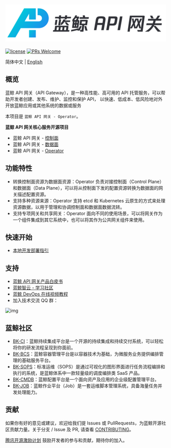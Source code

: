 ![img](https://github.com/TencentBlueKing/blueking-apigateway/raw/master/docs/resource/img/blueking_apigateway_zh.png)
---

[![license](https://img.shields.io/badge/license-MIT-brightgreen.svg?style=flat)](https://github.com/TencentBlueKing/blueking-apigateway-operator/blob/main/LICENSE.txt) [![PRs Welcome](https://img.shields.io/badge/PRs-welcome-brightgreen.svg)](https://github.com/TencentBlueKing/blueking-apigateway-operator/pulls)

简体中文 | [English](README_EN.md)

## 概览

蓝鲸 API 网关（API Gateway），是一种高性能、高可用的 API 托管服务，可以帮助开发者创建、发布、维护、监控和保护 API， 以快速、低成本、低风险地对外开放蓝鲸应用或其他系统的数据或服务

本项目是 `蓝鲸 API 网关 - Operator`。

**蓝鲸 API 网关核心服务开源项目**

- 蓝鲸 API 网关 - [控制面](https://github.com/TencentBlueKing/blueking-apigateway)
- 蓝鲸 API 网关 - [数据面](https://github.com/TencentBlueKing/blueking-apigateway-apisix)
- 蓝鲸 API 网关 - [Operator](https://github.com/TencentBlueKing/blueking-apigateway-operator)

## 功能特性

- 转换控制面资源为数据面资源：Operator 负责对接控制面（Control Plane）和数据面（Data Plane），可以将从控制面下发的配置资源转换为数据面的网关描述配置资源。
- 支持多种资源来源：Operator 支持 etcd 和 Kubernetes 云原生的方式来处理资源数据，以用于管理和协调控制面和数据面数据流转。
- 支持专项网关和共享网关：Operator 面向不同的使用场景，可以将网关作为一个组件集成到其它系统中，也可以将其作为公共网关组件来使用。

## 快速开始

- [本地开发部署指引](https://github.com/TencentBlueKing/blueking-apigateway/blob/master/docs/DEVELOP_GUIDE.md)

## 支持

- [蓝鲸 API 网关产品白皮书](https://bk.tencent.com/docs/document/7.0/171/13974)
- [蓝鲸智云 - 学习社区](https://bk.tencent.com/s-mart/community)
- [蓝鲸 DevOps 在线视频教程](https://bk.tencent.com/s-mart/video)
- 加入技术交流 QQ 群：

![img](https://github.com/TencentBlueKing/blueking-apigateway/raw/master/docs/resource/img/bk_qq_group.png)

## 蓝鲸社区

- [BK-CI](https://github.com/TencentBlueKing/bk-ci)：蓝鲸持续集成平台是一个开源的持续集成和持续交付系统，可以轻松将你的研发流程呈现到你面前。
- [BK-BCS](https://github.com/TencentBlueKing/bk-bcs)：蓝鲸容器管理平台是以容器技术为基础，为微服务业务提供编排管理的基础服务平台。
- [BK-SOPS](https://github.com/TencentBlueKing/bk-sops)：标准运维（SOPS）是通过可视化的图形界面进行任务流程编排和执行的系统，是蓝鲸体系中一款轻量级的调度编排类
  SaaS 产品。
- [BK-CMDB](https://github.com/TencentBlueKing/bk-cmdb)：蓝鲸配置平台是一个面向资产及应用的企业级配置管理平台。
- [BK-JOB](https://github.com/TencentBlueKing/bk-job)：蓝鲸作业平台（Job）是一套运维脚本管理系统，具备海量任务并发处理能力。

## 贡献

如果你有好的意见或建议，欢迎给我们提 Issues 或 PullRequests，为蓝鲸开源社区贡献力量。关于分支 / Issue 及 PR,
请查看 [CONTRIBUTING](https://github.com/TencentBlueKing/blueking-apigateway/blob/master/docs/CONTRIBUTING.md)。

[腾讯开源激励计划](https://opensource.tencent.com/contribution) 鼓励开发者的参与和贡献，期待你的加入。
